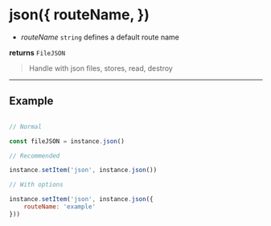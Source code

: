# json({ routeName, })

- *routeName* `string` defines a default route name

**returns** `FileJSON` 

> Handle with json files, stores, read, destroy

<hr>

## Example

``` js

// Normal

const fileJSON = instance.json()

// Recommended

instance.setItem('json', instance.json())

// With options

instance.setItem('json', instance.json({
    routeName: 'example'
}))

``` 